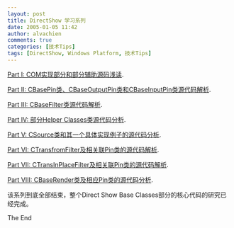 ```yaml
---
layout: post
title: DirectShow 学习系列
date: 2005-01-05 11:42
author: alvachien
comments: true
categories: [技术Tips]
tags: [DirectShow, Windows Platform, 技术Tips]
---
```

[Part I: COM实现部分和部分辅助源码浅读](http://blog.csdn.net/alvachien/archive/2005/01/05/241012.aspx).

[Part II: CBasePin类、CBaseOutputPin类和CBaseInputPin类源代码解析](http://blog.csdn.net/alvachien/archive/2005/01/10/247220.aspx).

[Part III: CBaseFilter类源代码解析](http://blog.csdn.net/alvachien/archive/2005/01/11/248351.aspx).

[Part IV: 部分Helper Classes类源代码分析](http://blog.csdn.net/alvachien/archive/2005/01/13/251847.aspx).

[Part V: CSource类和其一个具体实现例子的源代码分析](http://blog.csdn.net/alvachien/archive/2005/01/18/257555.aspx).

[Part VI: CTransfromFilter及相关联Pin类的源代码解析](http://blog.csdn.net/alvachien/archive/2005/01/24/266353.aspx).

[Part VII: CTransInPlaceFilter及相关联Pin类的源代码解析](http://blog.csdn.net/alvachien/archive/2005/01/27/270795.aspx").

[Part VIII: CBaseRender类及相应Pin类的源代码分析](http://blog.csdn.net/alvachien/archive/2005/02/25/301913.aspx).

该系列到底全部结束，整个Direct Show Base Classes部分的核心代码的研究已经完成。

The End

